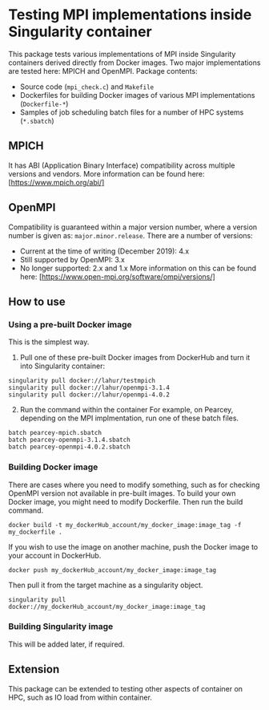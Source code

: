 # Testing MPI implementations inside Singularity container

This package tests various implementations of MPI inside Singularity containers derived directly from Docker images.
Two major implementations are tested here: MPICH and OpenMPI.
Package contents:
* Source code (`mpi_check.c`) and `Makefile`
* Dockerfiles for building Docker images of various MPI implementations (`Dockerfile-*`)
* Samples of job scheduling batch files for a number of HPC systems (`*.sbatch`)

## MPICH
It has ABI (Application Binary Interface) compatibility across multiple versions and vendors.
More information can be found here: [https://www.mpich.org/abi/]

## OpenMPI
Compatibility is guaranteed within a major version number, where a version number is given as: `major.minor.release`.
There are a number of versions:
* Current at the time of writing (December 2019): 4.x
* Still supported by OpenMPI: 3.x
* No longer supported: 2.x and 1.x
More information on this can be found here: [https://www.open-mpi.org/software/ompi/versions/]

## How to use
### Using a pre-built Docker image
This is the simplest way.
1. Pull one of these pre-built Docker images from DockerHub and turn it into Singularity container:
```
singularity pull docker://lahur/testmpich
singularity pull docker://lahur/openmpi-3.1.4
singularity pull docker://lahur/openmpi-4.0.2
```
2. Run the command within the container
For example, on Pearcey, depending on the MPI implmentation, run one of these batch files.
```
batch pearcey-mpich.sbatch
batch pearcey-openmpi-3.1.4.sbatch
batch pearcey-openmpi-4.0.2.sbatch
```

### Building Docker image
There are cases where you need to modify something, such as for checking OpenMPI version not available in pre-built images. To build your own Docker image, you might need to modify Dockerfile. Then run the build command.
```
docker build -t my_dockerHub_account/my_docker_image:image_tag -f my_dockerfile .
```
If you wish to use the image on another machine, push the Docker image to your account in DockerHub. 
```
docker push my_dockerHub_account/my_docker_image:image_tag
```
Then pull it from the target machine as a singularity object.
```
singularity pull docker://my_dockerHub_account/my_docker_image:image_tag
```

### Building Singularity image
This will be added later, if required.

## Extension
This package can be extended to testing other aspects of container on HPC, such as IO load from within container.
